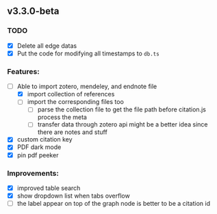 ## v3.3.0-beta

### TODO

- [x] Delete all edge datas
- [x] Put the code for modifying all timestamps to `db.ts`

### Features:

- [ ] Able to import zotero, mendeley, and endnote file
  - [x] import collection of references
  - [ ] import the corresponding files too
    - [ ] parse the collection file to get the file path before citation.js process the meta
    - [ ] transfer data through zotero api might be a better idea since there are notes and stuff
- [x] custom citation key
- [x] PDF dark mode
- [x] pin pdf peeker

### Improvements:

- [x] improved table search
- [x] show dropdown list when tabs overflow
- [ ] the label appear on top of the graph node is better to be a citation id
